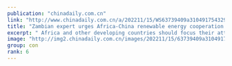 ```yaml
---
publication: "chinadaily.com.cn"
link: "http://www.chinadaily.com.cn/a/202211/15/WS63739409a310491754329e2c.html"
title: "Zambian expert urges Africa-China renewable energy cooperation to tackle climate change"
excerpt: " Africa and other developing countries should focus their attention on tackling climate change by partnering with China in developing renewable energy sources, a Zambian expert has said."
image: "http://img2.chinadaily.com.cn/images/202211/15/63739409a31049178c90e8f8.jpeg"
group: con
rank: 6
---
```

